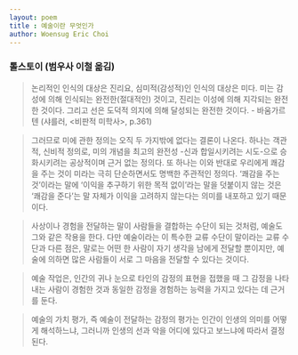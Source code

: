 ```yaml
---
layout: poem
title : 예술이란 무엇인가
author: Woensug Eric Choi
---
```


### 톨스토이 (범우사 이철 옮김)

> 논리적인 인식의 대상은 진리요, 심미적(감성적)인 인식의 대상은 미다. 미는 감성에 의해 인식되는 완전한(절대적인) 것이고, 진리는 이성에 의해 지각되는 완전한 것이다. 그리고 선은 도덕적 의지에 의해 달성되는 완전한 것이다. - 바움가르텐 (샤를러, <비판적 미학사>, p.361)

> 그러므로 미에 관한 정의는 오직 두 가지밖에 없다는 결론이 나온다. 하나는 객관적, 신비적 정의로, 미의 개념을 최고의 완전성 -신과 합일시키려는 시도-으로 승화시키려는 공상적이며 근거 없는 정의다. 또 하나는 이와 반대로 우리에게 쾌감을 주는 것이 미라는 극히 단순하면서도 명백한 주관적인 정의다. ‘쾌감을 주는 것’이라는 말에 ‘이익을 추구하기 위한 목적 없이’라는 말을 덧붙이지 않는 것은 ‘쾌감을 준다’는 말 자체가 이익을 고려하지 않는다는 의미를 내포하고 있기 때문이다.

> 사상이나 경험을 전달하는 말이 사람들을 결합하는 수단이 되는 것처럼, 예술도 그와 같은 작용을 한다. 다만 예술이라는 이 특수한 교류 수단이 말이라는 교류 수단과 다른 점은, 말로는 어떤 한 사람이 자기 생각을 남에게 전달할 뿐이지만, 예술에 의하면 많은 사람들이 서로 그 마음을 전달할 수 있다는 것이다.

> 예술 작업은, 인간의 귀나 눈으로 타인의 감정의 표현을 접했을 때 그 감정을 나타내는 사람이 경험한 것과 동일한 감정을 경험하는 능력을 가지고 있다는 데 근거를 둔다.

> 예술의 가치 평가, 즉 예술이 전달하는 감정의 평가는 인간이 인생의 의미를 어떻게 해석하느냐, 그러니까 인생의 선과 악을 어디에 있다고 보느냐에 따라서 결정된다.
